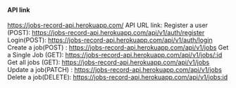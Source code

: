 #### API link
https://jobs-record-api.herokuapp.com/
API URL link:
Register a user (POST): https://jobs-record-api.herokuapp.com/api/v1/auth/register
Login(POST): https://jobs-record-api.herokuapp.com/api/v1/auth/login
Create a job(POST) : https://jobs-record-api.herokuapp.com/api/v1/jobs
Get a Single Job (GET): https://jobs-record-api.herokuapp.com/api/v1/jobs/:id
Get all jobs (GET): https://jobs-record-api.herokuapp.com/api/v1/jobs
Update a job(PATCH) : https://jobs-record-api.herokuapp.com/api/v1/jobs
Delete a job(DELETE): https://jobs-record-api.herokuapp.com/api/v1/jobs:id





